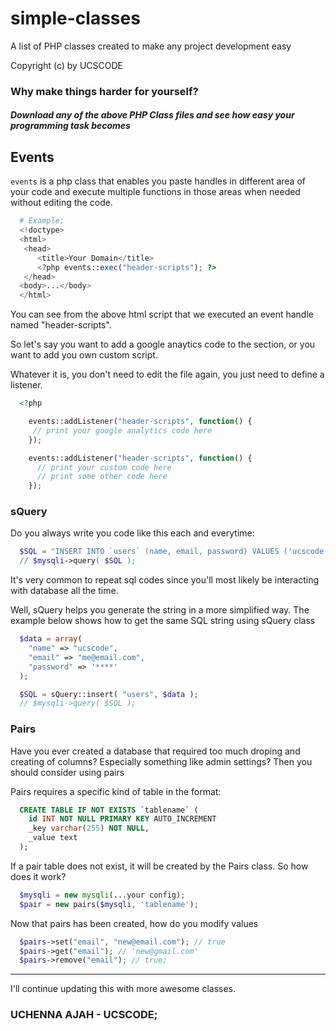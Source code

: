 # simple-classes
A list of PHP classes created to make any project development easy

Copyright (c) by UCSCODE

### Why make things harder for yourself? 
##### Download any of the above PHP Class files and see how easy your programming task becomes

## Events
`events` is a php class that enables you paste handles in different area of your code and execute multiple functions in those areas when needed without editing the code.

```php
  # Example;
  <!doctype>
  <html>
   <head>
      <title>Your Domain</title>
      <?php events::exec("header-scripts"); ?>
   </head>
  <body>...</body>
  </html>
```
You can see from the above html script that we executed an event handle named "header-scripts". 

So let's say you want to add a google anaytics code to the <head> section, or you want to add you own custom script. 
  
Whatever it is, you don't need to edit the file again, you just need to define a listener.

```php
  <?php 

    events::addListener("header-scripts", function() {
     // print your google analytics code here
    });

    events::addListener("header-scripts", function() {
      // print your custom code here
      // print some other code here
    });
```

### sQuery
Do you always write you code like this each and everytime:
```php
  $SQL = "INSERT INTO `users` (name, email, password) VALUES ('ucscode', 'me@email.com', '****');
  // $mysqli->query( $SQL );
```
It's very common to repeat sql codes since you'll most likely be interacting with database all the time.

Well, sQuery helps you generate the string in a more simplified way. The example below shows how to get the same SQL string using sQuery class
```php
  $data = array(
    "name" => "ucscode",
    "email" => "me@email.com",
    "password" => '****'
  );

  $SQL = sQuery::insert( "users", $data );
  // $mysqli->query( $SQL );
```

### Pairs
Have you ever created a database that required too much droping and creating of columns? Especially something like admin settings? Then you should consider using pairs

Pairs requires a specific kind of table in the format:
```sql
  CREATE TABLE IF NOT EXISTS `tablename` (
    id INT NOT NULL PRIMARY KEY AUTO_INCREMENT
    _key varchar(255) NOT NULL,
    _value text
  );
```
If a pair table does not exist, it will be created by the Pairs class. So how does it work?
```php
  $mysqli = new mysqli(...your config);
  $pair = new pairs($mysqli, 'tablename'); 
```
Now that pairs has been created, how do you modify values
```php
  $pairs->set("email", "new@email.com"); // true
  $pairs->get("email"); // 'new@gmail.com'
  $pairs->remove("email"); // true;
```

---

I'll continue updating this with more awesome classes.

### UCHENNA AJAH - UCSCODE;


